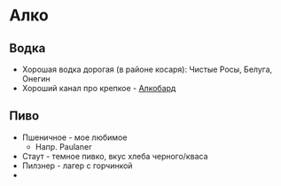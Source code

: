 # Алко

## Водка 

- Хорошая водка дорогая (в районе косаря): Чистые Росы, Белуга, Онегин
- Хороший канал про крепкое - [Алкобард](https://www.youtube.com/c/%D0%90%D0%BB%D0%BA%D0%BE%D0%B1%D0%B0%D1%80%D0%B4)

## Пиво

- Пшеничное - мое любимое
    - Напр. Paulaner
- Стаут - темное пивко, вкус хлеба черного/кваса
- Пилзнер - лагер с горчинкой
- 